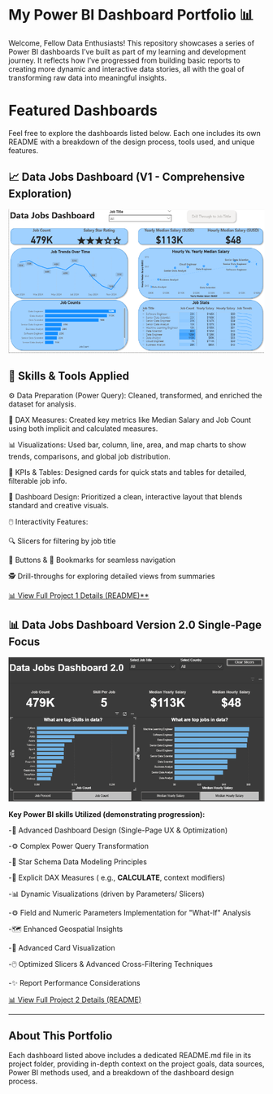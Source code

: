 # My Power BI Dashboard Portfolio 📊

Welcome, Fellow Data Enthusiasts!
This repository showcases a series of Power BI dashboards I’ve built as part of my learning and development journey. It reflects how I’ve progressed from building basic reports to creating more dynamic and interactive data stories, all with the goal of transforming raw data into meaningful insights.
# Featured Dashboards
Feel free to explore the dashboards listed below. Each one includes its own README with a breakdown of the design process, tools used, and unique features.
## 📈 Data Jobs Dashboard (V1 - Comprehensive Exploration)
![Data Jobs Dashboard](/Images/Project1_Page1.png)

## 🧰 Skills & Tools Applied
⚙️ Data Preparation (Power Query): Cleaned, transformed, and enriched the dataset for analysis.

🧮 DAX Measures: Created key metrics like Median Salary and Job Count using both implicit and calculated measures.

📊 Visualizations: Used bar, column, line, area, and map charts to show trends, comparisons, and global job distribution.

🔢 KPIs & Tables: Designed cards for quick stats and tables for detailed, filterable job info.

🎨 Dashboard Design: Prioritized a clean, interactive layout that blends standard and creative visuals.

🖱️ Interactivity Features:

🔍 Slicers for filtering by job title

🔘 Buttons & 📑 Bookmarks for seamless navigation

🕵️ Drill-throughs for exploring detailed views from summaries

[ 📊 View Full Project 1 Details (README)**](/Data_Jobs_v1/README.md)

## 📊 Data Jobs Dashboard Version 2.0 Single-Page Focus
![Data Jobs Dashboard 2.0](/Images/Project2_Page1.png)

**Key Power BI skills Utilized (demonstrating progression):**

-🎨 Advanced Dashboard Design (Single-Page UX & Optimization)

-⚙️ Complex Power Query Transformation

-🔗 Star Schema Data Modeling Principles

-🧮 Explicit DAX Measures ( e.g., **CALCULATE**, context modifiers)

-📊 Dynamic Visualizations (driven by Parameters/ Slicers)

-⚙️ Field and Numeric Parameters Implementation for "What-If" Analysis

-🗺️ Enhanced Geospatial Insights

-🔢 Advanced Card Visualization

-🖱️ Optimized Slicers & Advanced
 Cross-Filtering Techniques

-✨ Report Performance Considerations

[ 📊 View Full Project 2 Details (README)](/Data_Jobs_v2/README.md)

---

## About This Portfolio
Each dashboard listed above includes a dedicated README.md file in its project folder, providing in-depth context on the project goals, data sources, Power BI methods used, and a breakdown of the dashboard design process.